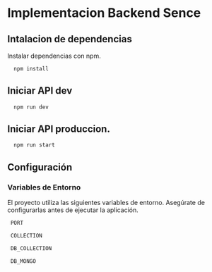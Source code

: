 # Implementacion Backend Sence

## Intalacion de dependencias

Instalar dependencias con npm.

```bash
  npm install
```
    
## Iniciar API dev

```bash
  npm run dev
```
## Iniciar API produccion. 

```bash
  npm run start
```


## Configuración

### Variables de Entorno

El proyecto utiliza las siguientes variables de entorno. Asegúrate de configurarlas antes de ejecutar la aplicación.

```bash
 PORT
```
```bash
 COLLECTION
```
```bash
 DB_COLLECTION
```
```bash
 DB_MONGO
```


